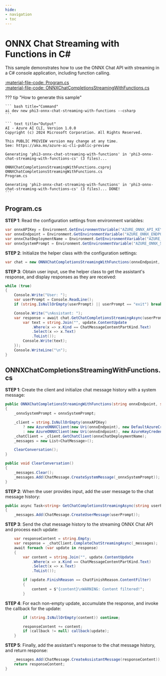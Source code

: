```yaml
---
hide:
- navigation
- toc
---
```

# ONNX Chat Streaming with Functions in C#

This sample demonstrates how to use the ONNX Chat API with streaming in a C# console application, including function calling.

[:material-file-code: Program.cs](https://raw.githubusercontent.com/robch/book-of-ai/main/docs/samples/phi3-onnx-chat-streaming-with-functions-cs/Program.cs)  
[:material-file-code: ONNXChatCompletionsStreamingWithFunctions.cs](https://raw.githubusercontent.com/robch/book-of-ai/main/docs/samples/phi3-onnx-chat-streaming-with-functions-cs/ONNXChatCompletionsStreamingWithFunctions.cs)  

??? tip "How to generate this sample"

    ``` bash title="Command"
    ai dev new phi3-onnx-chat-streaming-with-functions --csharp
    ```

    ``` text title="Output"
    AI - Azure AI CLI, Version 1.0.0
    Copyright (c) 2024 Microsoft Corporation. All Rights Reserved.

    This PUBLIC PREVIEW version may change at any time.
    See: https://aka.ms/azure-ai-cli-public-preview

    Generating 'phi3-onnx-chat-streaming-with-functions' in 'phi3-onnx-chat-streaming-with-functions-cs' (3 files)...

    ONNXChatCompletionsStreamingWithFunctions.csproj
    ONNXChatCompletionsStreamingWithFunctions.cs
    Program.cs

    Generating 'phi3-onnx-chat-streaming-with-functions' in 'phi3-onnx-chat-streaming-with-functions-cs' (3 files)... DONE!
    ```


## Program.cs

**STEP 1**: Read the configuration settings from environment variables:

``` csharp title="Program.cs"
var onnxAPIKey = Environment.GetEnvironmentVariable("AZURE_ONNX_API_KEY") ?? "<insert your ONNX API key here>";
var onnxEndpoint = Environment.GetEnvironmentVariable("AZURE_ONNX_ENDPOINT") ?? "<insert your ONNX endpoint here>";
var onnxChatDeploymentName = Environment.GetEnvironmentVariable("AZURE_ONNX_CHAT_DEPLOYMENT") ?? "<insert your ONNX chat deployment name here>";
var onnxSystemPrompt = Environment.GetEnvironmentVariable("AZURE_ONNX_SYSTEM_PROMPT") ?? "You are a helpful AI assistant.";
```

**STEP 2**: Initialize the helper class with the configuration settings:

``` csharp title="Program.cs"
var chat = new ONNXChatCompletionsStreamingWithFunctions(onnxEndpoint, onnxAPIKey, onnxChatDeploymentName, onnxSystemPrompt);
```

**STEP 3**: Obtain user input, use the helper class to get the assistant's response, and display responses as they are received:

``` csharp title="Program.cs"
while (true)
{
    Console.Write("User: ");
    var userPrompt = Console.ReadLine();
    if (string.IsNullOrEmpty(userPrompt) || userPrompt == "exit") break;

    Console.Write("\nAssistant: ");
    var response = await chat.GetChatCompletionsStreamingAsync(userPrompt, update => {
        var text = string.Join("", update.ContentUpdate
            .Where(x => x.Kind == ChatMessageContentPartKind.Text)
            .Select(x => x.Text)
            .ToList());
        Console.Write(text);
    });
    Console.WriteLine("\n");
}
```

## ONNXChatCompletionsStreamingWithFunctions.cs

**STEP 1**: Create the client and initialize chat message history with a system message:

``` csharp title="ONNXChatCompletionsStreamingWithFunctions.cs"
public ONNXChatCompletionsStreamingWithFunctions(string onnxEndpoint, string onnxAPIKey, string onnxChatDeploymentName, string onnxSystemPrompt)
{
    _onnxSystemPrompt = onnxSystemPrompt;

    _client = string.IsNullOrEmpty(onnxAPIKey)
        ? new AzureONNXClient(new Uri(onnxEndpoint), new DefaultAzureCredential())
        : new AzureONNXClient(new Uri(onnxEndpoint), new AzureKeyCredential(onnxAPIKey));
    _chatClient = _client.GetChatClient(onnxChatDeploymentName);
    _messages = new List<ChatMessage>();

    ClearConversation();
}

public void ClearConversation()
{
    _messages.Clear();
    _messages.Add(ChatMessage.CreateSystemMessage(_onnxSystemPrompt));
}
```

**STEP 2**: When the user provides input, add the user message to the chat message history:

``` csharp title="ONNXChatCompletionsStreamingWithFunctions.cs"
public async Task<string> GetChatCompletionsStreamingAsync(string userPrompt, Action<StreamingChatCompletionUpdate>? callback = null)
{
    _messages.Add(ChatMessage.CreateUserMessage(userPrompt));
```

**STEP 3**: Send the chat message history to the streaming ONNX Chat API and process each update:

``` csharp title="ONNXChatCompletionsStreamingWithFunctions.cs"
    var responseContent = string.Empty;
    var response = _chatClient.CompleteChatStreamingAsync(_messages);
    await foreach (var update in response)
    {
        var content = string.Join("", update.ContentUpdate
            .Where(x => x.Kind == ChatMessageContentPartKind.Text)
            .Select(x => x.Text)
            .ToList());

        if (update.FinishReason == ChatFinishReason.ContentFilter)
        {
            content = $"{content}\nWARNING: Content filtered!";
        }
```

**STEP 4**: For each non-empty update, accumulate the response, and invoke the callback for the update:

``` csharp title="ONNXChatCompletionsStreamingWithFunctions.cs"
        if (string.IsNullOrEmpty(content)) continue;

        responseContent += content;
        if (callback != null) callback(update);
    }
```

**STEP 5**: Finally, add the assistant's response to the chat message history, and return response:

``` csharp title="ONNXChatCompletionsStreamingWithFunctions.cs"
    _messages.Add(ChatMessage.CreateAssistantMessage(responseContent));
    return responseContent;
}
```